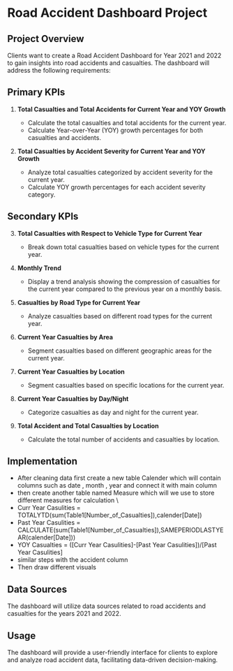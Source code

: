 # Road Accident Dashboard Project

## Project Overview

Clients want to create a Road Accident Dashboard for Year 2021 and 2022 to gain insights into road accidents and casualties. The dashboard will address the following requirements:

## Primary KPIs

1. **Total Casualties and Total Accidents for Current Year and YOY Growth**
   - Calculate the total casualties and total accidents for the current year.
   - Calculate Year-over-Year (YOY) growth percentages for both casualties and accidents.

2. **Total Casualties by Accident Severity for Current Year and YOY Growth**
   - Analyze total casualties categorized by accident severity for the current year.
   - Calculate YOY growth percentages for each accident severity category.

## Secondary KPIs

3. **Total Casualties with Respect to Vehicle Type for Current Year**
   - Break down total casualties based on vehicle types for the current year.

4. **Monthly Trend**
   - Display a trend analysis showing the compression of casualties for the current year compared to the previous year on a monthly basis.

5. **Casualties by Road Type for Current Year**
   - Analyze casualties based on different road types for the current year.

6. **Current Year Casualties by Area**
   - Segment casualties based on different geographic areas for the current year.

7. **Current Year Casualties by Location**
   - Segment casualties based on specific locations for the current year.

8. **Current Year Casualties by Day/Night**
   - Categorize casualties as day and night for the current year.

9. **Total Accident and Total Casualties by Location**
   - Calculate the total number of accidents and casualties by location.

## Implementation

   - After cleaning data first create a new table Calender which will contain columns such as date , month , year and connect it with main column
   - then create another table named Measure which will we use to store different measures for calculation \
   - Curr Year Casulities = TOTALYTD(sum(Table1[Number_of_Casualties]),calender[Date])
   - Past Year Casulities = CALCULATE(sum(Table1[Number_of_Casualties]),SAMEPERIODLASTYEAR(calender[Date]))
   - YOY Casualties = ([Curr Year Casulities]-[Past Year Casulities])/[Past Year Casulities]
   - similar steps with the accident column
   - Then draw different visuals 

## Data Sources

The dashboard will utilize data sources related to road accidents and casualties for the years 2021 and 2022.

## Usage

The dashboard will provide a user-friendly interface for clients to explore and analyze road accident data, facilitating data-driven decision-making.

